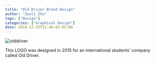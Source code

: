```yaml
---
title: "Old Driver Brand Design"
author: "Zuoli Zhu"
tags: ["Design"]
categories: ["Graphical Design"]
date: 2018-12-25T21:48:03-05:00
---
```


![olddriver](/images/graphicaldesign/olddriver.jpg)

This LOGO was designed in 2015 for an international students' company called Old Driver.